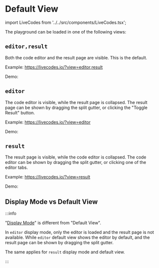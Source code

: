 # Default View

import LiveCodes from '../../src/components/LiveCodes.tsx';

The playground can be loaded in one of the following views:

## `editor,result`

Both the code editor and the result page are visible. This is the default.

Example: https://livecodes.io/?view=editor,result

Demo:

<LiveCodes view="editor,result"></LiveCodes>

## `editor`

The code editor is visible, while the result page is collapsed. The result page can be shown by dragging the split gutter, or clicking the "Toggle Result" button.

Example: https://livecodes.io/?view=editor

Demo:

<LiveCodes view="editor"></LiveCodes>

## `result`

The result page is visible, while the code editor is collapsed. The code editor can be shown by dragging the split gutter, or clicking one of the editor tabs.

Example: https://livecodes.io/?view=result

Demo:

<LiveCodes view="result"></LiveCodes>

## Display Mode vs Default View

:::info

"[Display Mode](./display-modes.md)" is different from "Default View".

In `editor` display mode, only the editor is loaded and the result page is not available. While `editor` default view shows the editor by default, and the result page can be shown by dragging the split gutter.

The same applies for `result` display mode and default view.

:::
